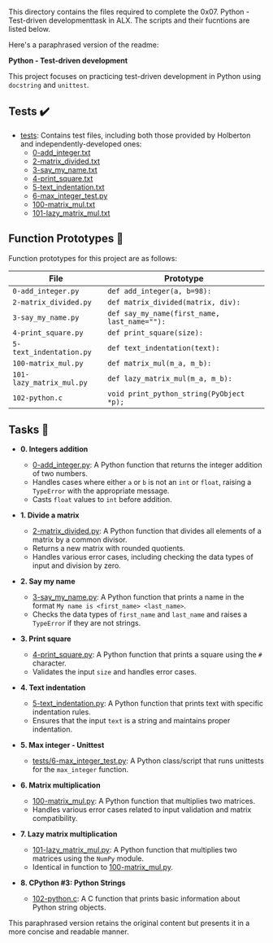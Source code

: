 This directory contains the files required to complete the 0x07. Python - Test-driven developmenttask in ALX. The scripts and their fucntions are listed below.

Here's a paraphrased version of the readme:

**Python - Test-driven development**

This project focuses on practicing test-driven development in Python using `docstring` and `unittest`.

## Tests :heavy_check_mark:

* [tests](./tests): Contains test files, including both those provided by Holberton and independently-developed ones:
  * [0-add_integer.txt](./tests/0-add_integer.txt)
  * [2-matrix_divided.txt](./tests/2-matrix_divided.txt)
  * [3-say_my_name.txt](./tests/3-say_my_name.txt)
  * [4-print_square.txt](./tests/4-print_square.txt)
  * [5-text_indentation.txt](./tests/text_indentation.txt)
  * [6-max_integer_test.py](./tests/6-max_integer_test.py)
  * [100-matrix_mul.txt](./tests/100-matrix_mul.txt)
  * [101-lazy_matrix_mul.txt](./tests/101-lazy_matrix_mul.txt)

## Function Prototypes :floppy_disk:

Function prototypes for this project are as follows:

| File                     | Prototype                                    |
| ------------------------ | -------------------------------------------- |
| `0-add_integer.py`       | `def add_integer(a, b=98):`                  |
| `2-matrix_divided.py`    | `def matrix_divided(matrix, div):`           |
| `3-say_my_name.py`       | `def say_my_name(first_name, last_name=""):` |
| `4-print_square.py`      | `def print_square(size):`                    |
| `5-text_indentation.py`  | `def text_indentation(text):`                |
| `100-matrix_mul.py`      | `def matrix_mul(m_a, m_b):`                  |
| `101-lazy_matrix_mul.py` | `def lazy_matrix_mul(m_a, m_b):`             |
| `102-python.c`           | `void print_python_string(PyObject *p);`     |

## Tasks :page_with_curl:

* **0. Integers addition**
  * [0-add_integer.py](./0-add_integer.py): A Python function that returns the integer addition of two numbers.
  * Handles cases where either `a` or `b` is not an `int` or `float`, raising a `TypeError` with the appropriate message.
  * Casts `float` values to `int` before addition.

* **1. Divide a matrix**
  * [2-matrix_divided.py](./2-matrix_divided.py): A Python function that divides all elements of a matrix by a common divisor.
  * Returns a new matrix with rounded quotients.
  * Handles various error cases, including checking the data types of input and division by zero.

* **2. Say my name**
  * [3-say_my_name.py](./3-say_my_name.py): A Python function that prints a name in the format `My name is <first_name> <last_name>`.
  * Checks the data types of `first_name` and `last_name` and raises a `TypeError` if they are not strings.

* **3. Print square**
  * [4-print_square.py](./4-print_square.py): A Python function that prints a square using the `#` character.
  * Validates the input `size` and handles error cases.

* **4. Text indentation**
  * [5-text_indentation.py](./5-text_indentation.py): A Python function that prints text with specific indentation rules.
  * Ensures that the input `text` is a string and maintains proper indentation.

* **5. Max integer - Unittest**
  * [tests/6-max_integer_test.py](./tests/6-max_integer_text.py): A Python class/script that runs unittests for the `max_integer` function.

* **6. Matrix multiplication**
  * [100-matrix_mul.py](./100-matrix_mul.py): A Python function that multiplies two matrices.
  * Handles various error cases related to input validation and matrix compatibility.

* **7. Lazy matrix multiplication**
  * [101-lazy_matrix_mul.py](./101-lazy_matrix_mul.py): A Python function that multiplies two matrices using the `NumPy` module.
  * Identical in function to [100-matrix_mul.py](./100-matrix_mul.py).

* **8. CPython #3: Python Strings**
  * [102-python.c](./102-python.c): A C function that prints basic information about Python string objects.

This paraphrased version retains the original content but presents it in a more concise and readable manner.
